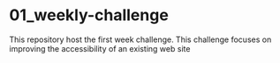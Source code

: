 # 01_weekly-challenge
This repository host the first week challenge. This challenge focuses on improving the accessibility of an existing web site
